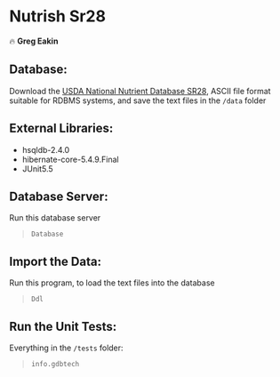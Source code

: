 # Nutrish Sr28
:fire: **Greg Eakin**

## Database:
Download the [USDA National Nutrient Database SR28](https://www.ars.usda.gov/northeast-area/beltsville-md-bhnrc/beltsville-human-nutrition-research-center/methods-and-application-of-food-composition-laboratory/mafcl-site-pages/sr17-sr28/), ASCII file format suitable for RDBMS systems, and save the text files in the `/data` folder

## External Libraries:
- hsqldb-2.4.0
- hibernate-core-5.4.9.Final
- JUnit5.5

## Database Server:
Run this database server
>`Database`

## Import the Data:
Run this program, to load the text files into the database
>`Ddl`

## Run the Unit Tests:
Everything in the `/tests` folder:
> `info.gdbtech`
